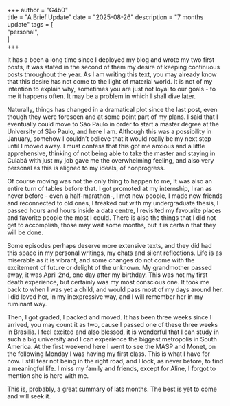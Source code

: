 +++
author = "G4b0"  
title = "A Brief Update"
date = "2025-08-26"
description = "7 months update" 
tags = [  
    "personal",  
]  
+++

It has a been a long time since I deployed my blog and wrote my two first posts, it was stated in the second of them my desire of keeping continuous posts throughout the year.  As I am writing this text, you may already know that this desire has not come to the light of material world. It is not of my intention to explain why, sometimes you are just not loyal to our goals - to me it happens often. It may be a problem in which I shall dive later. 

Naturally, things has changed in a dramatical plot since the last post, even though they were foreseen and at some point part of my plans. I said that I eventually could move to São Paulo in order to start a master degree at the University of São Paulo, and here I am. Although this was a possibility in January, somehow I couldn’t believe that it would really be my next step until I moved away. I must confess that this got me anxious and a little apprehensive,  thinking of not being able  to take the master and staying in Cuiabá with just my job gave me the overwhelming feeling, and also very personal as this is aligned to my ideals, of nonprogress.

Of course moving was not the only thing to happen to me, It was also an entire turn of tables before that. I got promoted at my internship, I ran as never before - even a half-marathon-, I met new people, I made new friends and reconnected to old ones, I freaked out with my undergraduate thesis, I passed hours and hours inside a data centre, I revisited my favourite places and favorite people the most I could. There is also the things that I did not get to accomplish, those may wait some months, but it is certain that they will be done.

Some episodes perhaps deserve more extensive texts, and they did had this space in my personal writings, my chats and silent reflections. Life is as miserable as it is vibrant, and some changes do not come with the excitement of future or delight of the unknown. My grandmother passed away, it was April 2nd, one day after my birthday. This was not my first death experience, but certainly was my most conscious one. It took me back to when I was yet a child, and would pass most of my days around her. I did loved her, in my inexpressive way, and I will remember her in my ruminant way.

Then, I got graded, I packed and moved. It has been three weeks since I arrived, you may count it as two, cause I passed one of these three weeks in Brasilia. I feel excited and also blessed, it is wonderful that I can study in such a big university and I can experience the biggest metropolis in South America. At the first weekend here I went to see the MASP and Monet, on the following Monday I was having my first class. This is what I have for now. I still fear not being in the right road, and I look, as never before, to find a meaningful life. I miss my family and friends, except for Aline, I forgot to mention she is here with me.

This is, probably, a great summary of lats months. The best is yet to come and will seek it.
